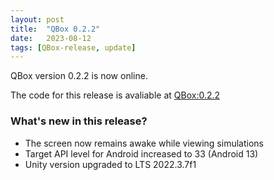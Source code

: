 ```yaml
---
layout: post
title:  "QBox 0.2.2"
date:   2023-08-12
tags: [QBox-release, update]
---
```

QBox version 0.2.2 is now online.

The code for this release is avaliable at [QBox:0.2.2](https://github.com/lsiemens/QBox/tree/0.2.2)

### What's new in this release?
- The screen now remains awake while viewing simulations
- Target API level for Android increased to 33 (Android 13)
- Unity version upgraded to LTS 2022.3.7f1

